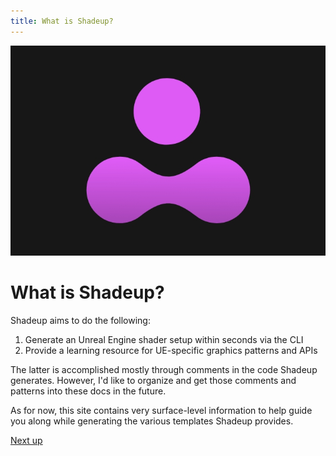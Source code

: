 ```yaml
---
title: What is Shadeup?
---
```


![Shadup logo](img/shadeup.jpg)

# What is Shadeup?

Shadeup aims to do the following:

1. Generate an Unreal Engine shader setup within seconds via the CLI
2. Provide a learning resource for UE-specific graphics patterns and APIs

The latter is accomplished mostly through comments in the code Shadeup generates. However, I'd like to organize and get those comments and patterns into these docs in the future.

As for now, this site contains very surface-level information to help guide you along while generating the various templates Shadeup provides.

[Next up](->/docs/install)
